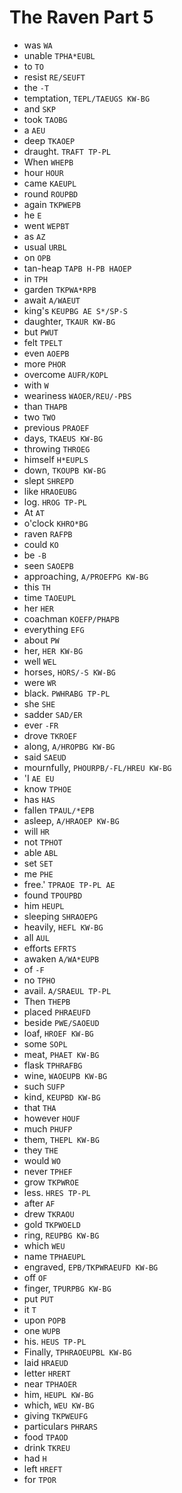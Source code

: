 # The Raven Part 5

* was `WA`
* unable `TPHA*EUBL`
* to `TO`
* resist `RE/SEUFT`
* the `-T`
* temptation, `TEPL/TAEUGS KW-BG`
* and `SKP`
* took `TAOBG`
* a `AEU`
* deep `TKAOEP`
* draught. `TRAFT TP-PL`
* When `WHEPB`
* hour `HOUR`
* came `KAEUPL`
* round `ROUPBD`
* again `TKPWEPB`
* he `E`
* went `WEPBT`
* as `AZ`
* usual `URBL`
* on `OPB`
* tan-heap `TAPB H-PB HAOEP`
* in `TPH`
* garden `TKPWA*RPB`
* await `A/WAEUT`
* king's `KEUPBG AE S*/SP-S`
* daughter, `TKAUR KW-BG`
* but `PWUT`
* felt `TPELT`
* even `AOEPB`
* more `PHOR`
* overcome `AUFR/KOPL`
* with `W`
* weariness `WAOER/REU/-PBS`
* than `THAPB`
* two `TWO`
* previous `PRAOEF`
* days, `TKAEUS KW-BG`
* throwing `THROEG`
* himself `H*EUPLS`
* down, `TKOUPB KW-BG`
* slept `SHREPD`
* like `HRAOEUBG`
* log. `HROG TP-PL`
* At `AT`
* o'clock `KHRO*BG`
* raven `RAFPB`
* could `KO`
* be `-B`
* seen `SAOEPB`
* approaching, `A/PROEFPG KW-BG`
* this `TH`
* time `TAOEUPL`
* her `HER`
* coachman `KOEFP/PHAPB`
* everything `EFG`
* about `PW`
* her, `HER KW-BG`
* well `WEL`
* horses, `HORS/-S KW-BG`
* were `WR`
* black. `PWHRABG TP-PL`
* she `SHE`
* sadder `SAD/ER`
* ever `-FR`
* drove `TKROEF`
* along, `A/HROPBG KW-BG`
* said `SAEUD`
* mournfully, `PHOURPB/-FL/HREU KW-BG`
* 'I `AE EU`
* know `TPHOE`
* has `HAS`
* fallen `TPAUL/*EPB`
* asleep, `A/HRAOEP KW-BG`
* will `HR`
* not `TPHOT`
* able `ABL`
* set `SET`
* me `PHE`
* free.' `TPRAOE TP-PL AE`
* found `TPOUPBD`
* him `HEUPL`
* sleeping `SHRAOEPG`
* heavily, `HEFL KW-BG`
* all `AUL`
* efforts `EFRTS`
* awaken `A/WA*EUPB`
* of `-F`
* no `TPHO`
* avail. `A/SRAEUL TP-PL`
* Then `THEPB`
* placed `PHRAEUFD`
* beside `PWE/SAOEUD`
* loaf, `HROEF KW-BG`
* some `SOPL`
* meat, `PHAET KW-BG`
* flask `TPHRAFBG`
* wine, `WAOEUPB KW-BG`
* such `SUFP`
* kind, `KEUPBD KW-BG`
* that `THA`
* however `HOUF`
* much `PHUFP`
* them, `THEPL KW-BG`
* they `THE`
* would `WO`
* never `TPHEF`
* grow `TKPWROE`
* less. `HRES TP-PL`
* after `AF`
* drew `TKRAOU`
* gold `TKPWOELD`
* ring, `REUPBG KW-BG`
* which `WEU`
* name `TPHAEUPL`
* engraved, `EPB/TKPWRAEUFD KW-BG`
* off `OF`
* finger, `TPURPBG KW-BG`
* put `PUT`
* it `T`
* upon `POPB`
* one `WUPB`
* his. `HEUS TP-PL`
* Finally, `TPHRAOEUPBL KW-BG`
* laid `HRAEUD`
* letter `HRERT`
* near `TPHAOER`
* him, `HEUPL KW-BG`
* which, `WEU KW-BG`
* giving `TKPWEUFG`
* particulars `PHRARS`
* food `TPAOD`
* drink `TKREU`
* had `H`
* left `HREFT`
* for `TPOR`
